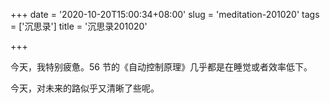 +++
date = '2020-10-20T15:00:34+08:00'
slug = 'meditation-201020'
tags = ['沉思录']
title = '沉思录201020'

+++

今天，我特别疲惫。56 节的《自动控制原理》几乎都是在睡觉或者效率低下。

今天，对未来的路似乎又清晰了些呢。
